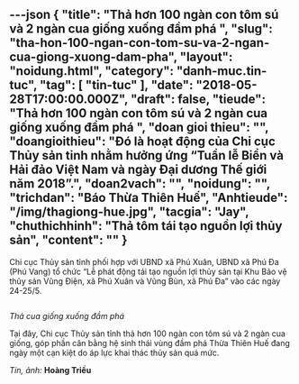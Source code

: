 ---json
{
    "title": "Thả hơn 100 ngàn con tôm sú và 2 ngàn cua giống xuống đầm phá ",
    "slug": "tha-hon-100-ngan-con-tom-su-va-2-ngan-cua-giong-xuong-dam-pha",
    "layout": "noidung.html",
    "category": "danh-muc.tin-tuc",
    "tag": [
        "tin-tuc"
    ],
    "date": "2018-05-28T17:00:00.000Z",
    "draft": false,
    "tieude": "Thả hơn 100 ngàn con tôm sú và 2 ngàn cua giống xuống đầm phá ",
    "doan gioi thieu": "",
    "doangioithieu": "Đó là hoạt động của Chi cục Thủy sản tỉnh nhằm hưởng ứng “Tuần lễ Biển và Hải đảo Việt Nam và ngày Đại dương Thế giới năm 2018”.",
    "doan2vach": "",
    "noidung": "",
    "trichdan": "Báo Thừa Thiên Huế",
    "Anhtieude": "/img/thagiong-hue.jpg",
    "tacgia": "Jay",
    "chuthichhinh": "Thả tôm tái tạo nguồn lợi thủy sản",
    "__content__": ""
}
---
<p><span style="font-size:14px">Chi cục Thủy sản tỉnh ph&ocirc;́i hợp với UBND x&atilde; Ph&uacute; Xu&acirc;n, UBND x&atilde; Ph&uacute; Đa (Ph&uacute; Vang) tổ chức &ldquo;Lễ ph&aacute;t động t&aacute;i tạo nguồn lợi thủy sản tại Khu Bảo vệ thủy sản Vũng Điện, x&atilde; Ph&uacute; Xu&acirc;n v&agrave; Vũng B&ugrave;n, x&atilde; Ph&uacute; Đa&rdquo; v&agrave;o c&aacute;c ng&agrave;y 24-25/5.</span></p>

<p><span style="font-size:14px"><a href="http://image.baothuathienhue.vn/fckeditor/upload/2018/20180525/images/8.jpg" rel="group"><img alt="" src="http://image.baothuathienhue.vn/fckeditor/upload/2018/20180525/images/8.jpg" title="Thả hơn 100 ngàn con tôm sú và 2 ngàn cua giống xuống đầm phá" /></a></span></p>

<p><span style="font-size:14px"><em>Thả cua giống xuống đầm ph&aacute;</em></span></p>

<p><span style="font-size:14px">Tại đ&acirc;y, Chi cục Thủy sản tỉnh thả hơn 100 ng&agrave;n con t&ocirc;m s&uacute; v&agrave; 2 ng&agrave;n cua giống, g&oacute;p phần c&acirc;n bằng hệ sinh th&aacute;i vùng đ&acirc;̀m phá Thừa Thi&ecirc;n Hu&ecirc;́ đang ngày m&ocirc;̣t cạn ki&ecirc;̣t do áp lực khai thác thủy sản quá mức.</span></p>

<p><span style="font-size:14px"><em>Tin, ảnh:</em>&nbsp;<strong>Ho&agrave;ng Triều</strong></span></p>
